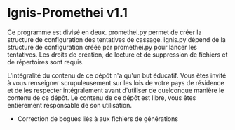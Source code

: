 # Ignis-Promethei v1.1
Ce programme est divisé en deux. promethei.py permet de créer la structure de configuration des tentatives de cassage. ignis.py dépend de la structure de configuration créée par promethei.py pour lancer les tentatives. Les droits de création, de lecture et de suppression de fichiers et de répertoires sont requis.

L'intégralité du contenu de ce dépôt n'a qu'un but éducatif. Vous êtes invité à vous renseigner scrupuleusement sur les lois de votre pays de résidence et de les respecter intégralement avant d'utiliser de quelconque manière le contenu de ce dépôt. Le contenu de ce dépôt est libre, vous êtes entièrement responsable de son utilisation.

- Correction de bogues liés à aux fichiers de générations

